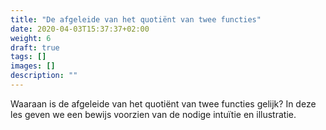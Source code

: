 ```yaml
---
title: "De afgeleide van het quotiënt van twee functies"
date: 2020-04-03T15:37:37+02:00
weight: 6
draft: true
tags: []
images: []
description: ""
---
```


Waaraan is de afgeleide van het quotiënt van twee functies gelijk? In deze les
geven we een bewijs voorzien van de nodige intuïtie en illustratie.
